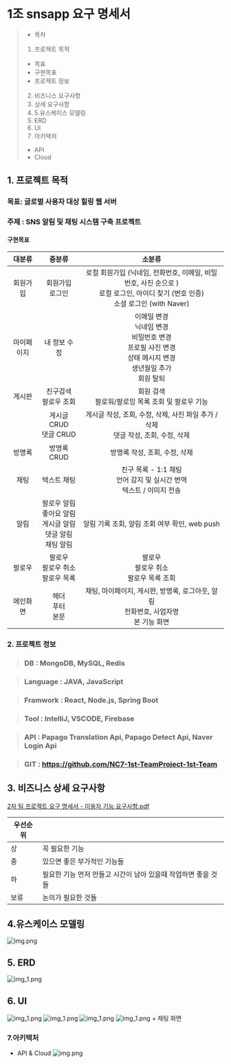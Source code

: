 # 1조 snsapp 요구 명세서

>- 목차
>1. 프로젝트 목적
>   - 목표
>   - 구현목표
>   - 프로젝트 정보
>2. 비즈니스 요구사항 
>4. 상세 요구사항 
>5. 5.유스케이스 모델링 
>6. ERD 
>7. UI
>8. 아키택처
>   - API
>   - Cloud




## 1. 프로젝트 목적
### 목표: 글로벌 사용자 대상 힐링 웹 서버
### 주제 : SNS 알림 및 채팅 시스템 구축 프로젝트
#### 구현목표

|  대분류  |                         중분류                         |                                              소분류                                           |
|:-----:|:---------------------------------------------------:|:------------------------------------------------------------------------------------------:|
| 회원가입  |                    회원가입<br/>로그인                     |  로컬 회원가입 (닉네임, 전화번호, 이메일, 비밀번호, 사진 순으로 )<br/>로컬 로그인, 아이디 찾기 (번호 인증)<br/> 소셜 로그인 (with Naver) |
| 마이페이지 |                    내 정보 수정<br/>                     |       이메일 변경<br/>닉네임 변경<br/>비밀번호 변경<br/>프로필 사진 변경 <br/>상태 메시지 변경<br/>생년월일 추가<br/>회원 탈퇴     |
|  게시판  |                   친구검색<br/>팔로우 조회                   |                               회원 검색<br/> 팔로워/팔로잉 목록 조회 및 팔로우 기능                            |
|       |                게시글 CRUD<br/>댓글 CRUD                 |           게시글 작성, 조회, 수정, 삭제, 사진 파일 추가 / 삭제 <br/> 댓글 작성, 조회, 수정, 삭제                                                                               |
|  방명록  |                      방명록 CRUD                       |                               방명록 작성, 조회, 수정, 삭제                                                             |
|  채팅   |                       텍스트 채팅                        |                            친구 목록 - 1:1 채팅<br/>언어 감지 및 실시간 번역<br/>텍스트 / 이미지 전송                                                                |
|  알림   |  팔로우 알림<br/>좋아요 알림<br/>게시글 알림<br/>댓글 알림<br/>채팅 알림   |           알림 기록 조회, 알림 조회 여부 확인, web push                                                                                 |
|  팔로우  |             팔로우<br/>팔로우 취소<br/>팔로우 목록	              |                   팔로우<br/>팔로우 취소<br/>팔로우 목록 조회                                                                         |
| 메인화면  |                  헤더<br/>푸터<br/>본문	                  |                 채팅, 마이페이지, 게시판, 방명록, 로그아웃, 알림<br/>전화번호, 사업자명<br/>본 기능 화면|


### 2. 프로젝트 정보
> ### DB : MongoDB, MySQL, Redis

> ### Language : JAVA, JavaScript

> ### Framwork :  React, Node.js, Spring Boot

> ### Tool : IntelliJ, VSCODE, Firebase

> ### API :  Papago Translation Api, Papago Detect Api, Naver Login Api

> ### GIT : https://github.com/NC7-1st-TeamProject-1st-Team



## 3. 비즈니스 상세 요구사항

[2차 팀 프로젝트 요구 명세서 - 이용자 기능 요구사항.pdf](2%EC%B0%A8%20%ED%8C%80%20%ED%94%84%EB%A1%9C%EC%A0%9D%ED%8A%B8%20%EC%9A%94%EA%B5%AC%20%EB%AA%85%EC%84%B8%EC%84%9C%20-%20%EC%9D%B4%EC%9A%A9%EC%9E%90%20%EA%B8%B0%EB%8A%A5%20%EC%9A%94%EA%B5%AC%EC%82%AC%ED%95%AD.pdf)


| 우선순위 |                                     |
|------|-------------------------------------|
| 상    | 꼭 필요한 기능                            |
| 중    | 있으면 좋은 부가적인 기능들                     |
| 하    | 필요한 기능 먼저 만들고 시간이 남아 있을때 작업하면 좋을 것들 |
| 보류   | 논의가 필요한 것들                          |


## 4.유스케이스 모델링
![img.png](image/2nd_usecase.png)

## 5. ERD
![img_1.png](image/ERD.png)

## 6. UI
![img_1.png](image/UI1.png)
![img_1.png](image/UI.png)
![img_1.png](image/UI2.png)
![img_1.png](image/UI3.png)
      + 채팅 화면

 ### 7.아키택처
- API & Cloud
  ![img.png](image/2ndar231018.png)
